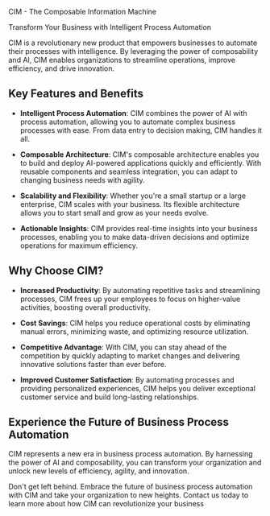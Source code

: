 CIM - The Composable Information Machine

Transform Your Business with Intelligent Process Automation

CIM is a revolutionary new product that empowers businesses to automate their processes with intelligence. By leveraging the power of composability and AI, CIM enables organizations to streamline operations, improve efficiency, and drive innovation.

## Key Features and Benefits

- **Intelligent Process Automation**: CIM combines the power of AI with process automation, allowing you to automate complex business processes with ease. From data entry to decision making, CIM handles it all.

- **Composable Architecture**: CIM's composable architecture enables you to build and deploy AI-powered applications quickly and efficiently. With reusable components and seamless integration, you can adapt to changing business needs with agility.

- **Scalability and Flexibility**: Whether you're a small startup or a large enterprise, CIM scales with your business. Its flexible architecture allows you to start small and grow as your needs evolve.

- **Actionable Insights**: CIM provides real-time insights into your business processes, enabling you to make data-driven decisions and optimize operations for maximum efficiency.

## Why Choose CIM?

- **Increased Productivity**: By automating repetitive tasks and streamlining processes, CIM frees up your employees to focus on higher-value activities, boosting overall productivity.

- **Cost Savings**: CIM helps you reduce operational costs by eliminating manual errors, minimizing waste, and optimizing resource utilization.

- **Competitive Advantage**: With CIM, you can stay ahead of the competition by quickly adapting to market changes and delivering innovative solutions faster than ever before.

- **Improved Customer Satisfaction**: By automating processes and providing personalized experiences, CIM helps you deliver exceptional customer service and build long-lasting relationships.

## Experience the Future of Business Process Automation

CIM represents a new era in business process automation. By harnessing the power of AI and composability, you can transform your organization and unlock new levels of efficiency, agility, and innovation.

Don't get left behind. Embrace the future of business process automation with CIM and take your organization to new heights. Contact us today to learn more about how CIM can revolutionize your business
